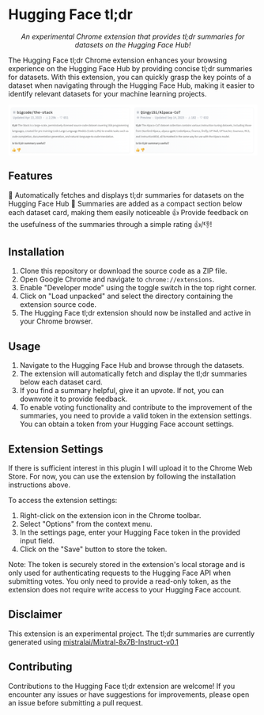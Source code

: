# Hugging Face tl;dr 

<p style="text-align: center;"><i>An experimental Chrome extension that provides tl;dr summaries for datasets on the Hugging Face Hub!</i></p>

The Hugging Face tl;dr Chrome extension enhances your browsing experience on the Hugging Face Hub by providing concise tl;dr summaries for datasets. With this extension, you can quickly grasp the key points of a dataset when navigating through the Hugging Face Hub, making it easier to identify relevant datasets for your machine learning projects.

<img src="assets/screenshot.png" style="display: block; margin: auto;" alt="Screenshot of the descriptions shown by the Chrome Plugin">

## Features

🤖 Automatically fetches and displays tl;dr summaries for datasets on the Hugging Face Hub
📜 Summaries are added as a compact section below each dataset card, making them easily noticeable
👍 Provide feedback on the usefulness of the summaries through a simple rating 👍/👎!

## Installation

1. Clone this repository or download the source code as a ZIP file.
2. Open Google Chrome and navigate to `chrome://extensions`.
3. Enable "Developer mode" using the toggle switch in the top right corner.
4. Click on "Load unpacked" and select the directory containing the extension source code.
5. The Hugging Face tl;dr extension should now be installed and active in your Chrome browser.

## Usage

1. Navigate to the Hugging Face Hub and browse through the datasets.
2. The extension will automatically fetch and display the tl;dr summaries below each dataset card.
3. If you find a summary helpful, give it an upvote. If not, you can downvote it to provide feedback.
4. To enable voting functionality and contribute to the improvement of the summaries, you need to provide a valid token in the extension settings. You can obtain a token from your Hugging Face account settings.

## Extension Settings

If there is sufficient interest in this plugin I will upload it to the Chrome Web Store. For now, you can use the extension by following the installation instructions above.

To access the extension settings:

1. Right-click on the extension icon in the Chrome toolbar.
2. Select "Options" from the context menu.
3. In the settings page, enter your Hugging Face token in the provided input field.
4. Click on the "Save" button to store the token.

Note: The token is securely stored in the extension's local storage and is only used for authenticating requests to the Hugging Face API when submitting votes. You only need to provide a read-only token, as the extension does not require write access to your Hugging Face account.

## Disclaimer

This extension is an experimental project. The tl;dr summaries are currently generated using [mistralai/Mixtral-8x7B-Instruct-v0.1](https://huggingface.co/mistralai/Mixtral-8x7B-Instruct-v0.1)

## Contributing

Contributions to the Hugging Face tl;dr extension are welcome! If you encounter any issues or have suggestions for improvements, please open an issue before submitting a pull request.

